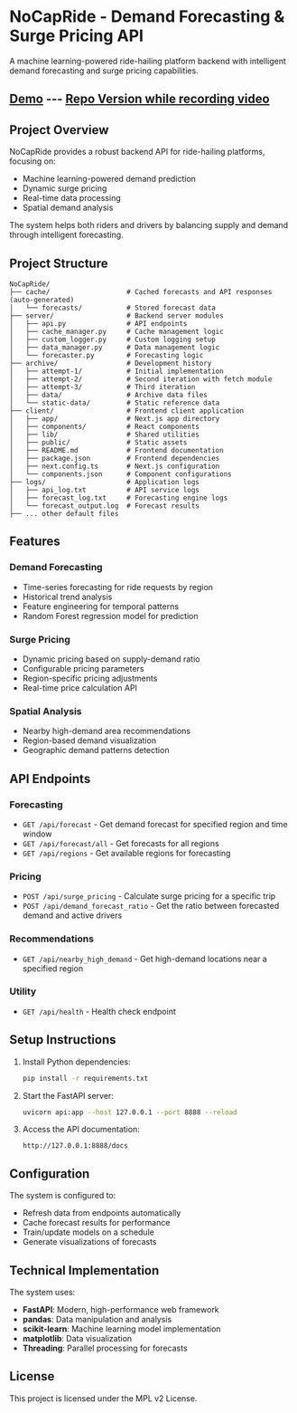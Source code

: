 # NoCapRide - Demand Forecasting & Surge Pricing API
A machine learning-powered ride-hailing platform backend with intelligent demand forecasting and surge pricing capabilities.

## [Demo](https://www.youtube.com/watch?v=bLbfNtwy3UA) --- [Repo Version while recording video](https://github.com/ProgrammingNotJustCoding/NoCapRide/releases/tag/v1.0)

## Project Overview
NoCapRide provides a robust backend API for ride-hailing platforms, focusing on:
- Machine learning-powered demand prediction
- Dynamic surge pricing
- Real-time data processing
- Spatial demand analysis

The system helps both riders and drivers by balancing supply and demand through intelligent forecasting.

## Project Structure
```
NoCapRide/
├── cache/                   # Cached forecasts and API responses (auto-generated)
│   └── forecasts/           # Stored forecast data
├── server/                  # Backend server modules
│   ├── api.py               # API endpoints
│   ├── cache_manager.py     # Cache management logic
│   ├── custom_logger.py     # Custom logging setup
│   ├── data_manager.py      # Data management logic
│   └── forecaster.py        # Forecasting logic
├── archive/                 # Development history
│   ├── attempt-1/           # Initial implementation
│   ├── attempt-2/           # Second iteration with fetch module
│   ├── attempt-3/           # Third iteration
│   ├── data/                # Archive data files
│   └── static-data/         # Static reference data
├── client/                  # Frontend client application
│   ├── app/                 # Next.js app directory
│   ├── components/          # React components
│   ├── lib/                 # Shared utilities
│   ├── public/              # Static assets
│   ├── README.md            # Frontend documentation
│   ├── package.json         # Frontend dependencies
│   ├── next.config.ts       # Next.js configuration
│   └── components.json      # Component configurations
├── logs/                    # Application logs
│   ├── api_log.txt          # API service logs
│   ├── forecast_log.txt     # Forecasting engine logs
│   └── forecast_output.log  # Forecast results
├── ... other default files
```

## Features
### Demand Forecasting
- Time-series forecasting for ride requests by region
- Historical trend analysis
- Feature engineering for temporal patterns
- Random Forest regression model for prediction

### Surge Pricing
- Dynamic pricing based on supply-demand ratio
- Configurable pricing parameters
- Region-specific pricing adjustments
- Real-time price calculation API

### Spatial Analysis
- Nearby high-demand area recommendations
- Region-based demand visualization
- Geographic demand patterns detection

## API Endpoints
### Forecasting
- `GET /api/forecast` - Get demand forecast for specified region and time window
- `GET /api/forecast/all` - Get forecasts for all regions
- `GET /api/regions` - Get available regions for forecasting

### Pricing
- `POST /api/surge_pricing` - Calculate surge pricing for a specific trip
- `POST /api/demand_forecast_ratio` - Get the ratio between forecasted demand and active drivers

### Recommendations
- `GET /api/nearby_high_demand` - Get high-demand locations near a specified region

### Utility
- `GET /api/health` - Health check endpoint

## Setup Instructions
1. Install Python dependencies:
   ```bash
   pip install -r requirements.txt
   ```

2. Start the FastAPI server:
   ```bash
   uvicorn api:app --host 127.0.0.1 --port 8888 --reload
   ```

3. Access the API documentation:
   ```
   http://127.0.0.1:8888/docs
   ```

## Configuration
The system is configured to:
- Refresh data from endpoints automatically
- Cache forecast results for performance
- Train/update models on a schedule
- Generate visualizations of forecasts

## Technical Implementation
The system uses:
- **FastAPI**: Modern, high-performance web framework
- **pandas**: Data manipulation and analysis
- **scikit-learn**: Machine learning model implementation
- **matplotlib**: Data visualization
- **Threading**: Parallel processing for forecasts

## License
This project is licensed under the MPL v2 License.
